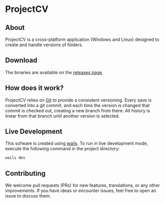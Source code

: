# ProjectCV

## About

ProjectCV is a cross-platform application (Windows and Linux) designed to create and handle versions of folders.

## Download

The binaries are available on the [releases page](https://github.com/eryalito/projectcv/releases).

## How does it work?

ProjectCV relies on [Git](https://git-scm.com/) to provide a consistent versioning. Every save is converted into a git commit, and each time the version is changed that commit is checked out, creating a new branch from there. All history is linear from that branch until another version is selected.

## Live Development

This sofware is created using [wails](https://github.com/wailsapp/wails). To run in live development mode, execute the following command in the project directory:

```sh
wails dev
```

## Contributing

We welcome pull requests (PRs) for new features, translations, or any other improvements. If you have ideas or encounter issues, feel free to open an issue to discuss them.
